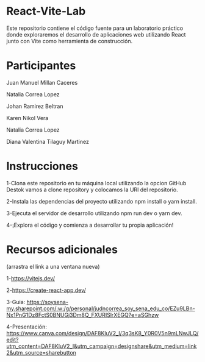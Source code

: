 # React-Vite-Lab
Este repositorio contiene el código fuente para un laboratorio práctico donde exploraremos el desarrollo de aplicaciones web utilizando React junto con Vite como herramienta de construcción.

# Participantes

Juan Manuel Millan Caceres


Natalia Correa Lopez


Johan Ramirez Beltran


Karen Nikol Vera


Natalia Correa Lopez


Diana Valentina Tilaguy Martinez

# Instrucciones
1-Clona este repositorio en tu máquina local utilizando la opcion GitHub Destok vamos a clone repository y colocamos la URl del repositorio.

2-Instala las dependencias del proyecto utilizando npm install o yarn install.

3-Ejecuta el servidor de desarrollo utilizando npm run dev o yarn dev.

4-¡Explora el código y comienza a desarrollar tu propia aplicación!



# Recursos adicionales
(arrastra el link a una ventana nueva)

1-https://vitejs.dev/ 

2-https://create-react-app.dev/ 

3-Guia: https://soysena-my.sharepoint.com/:w:/g/personal/judncorrea_soy_sena_edu_co/EZu9LBn-Nx1PnG1Dz8FctS0BNUGj3Dm8Q_FXURISlrXEGQ?e=aSGhzw

4-Presentación: https://www.canva.com/design/DAF8KluV2_I/3q3sK8_Y0R0V5n9mLNwJLQ/edit?utm_content=DAF8KluV2_I&utm_campaign=designshare&utm_medium=link2&utm_source=sharebutton
